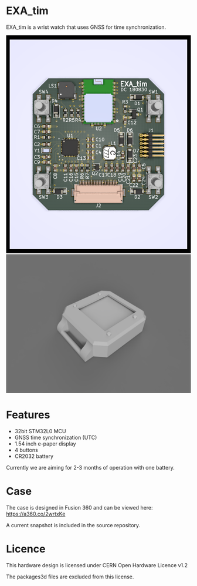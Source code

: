 # EXA_tim

EXA_tim is a wrist watch that uses GNSS for time synchronization.

![EXA_tim PCB front](images/PCB-front.png?raw=true)
![EXA_tim case](images/case.png?raw=true)

# Features

 - 32bit STM32L0 MCU
 - GNSS time synchronization (UTC)
 - 1.54 inch e-paper display
 - 4 buttons
 - CR2032 battery

 Currently we are aiming for 2-3 months of operation with one battery.

# Case

The case is designed in Fusion 360 and can be viewed here:
https://a360.co/2wrtxKe

A current snapshot is included in the source repository.

# Licence

This hardware design is licensed under CERN Open Hardware Licence v1.2

The packages3d files are excluded from this license.